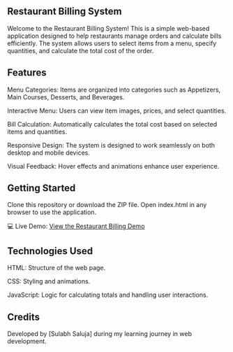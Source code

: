 ## Restaurant Billing System
Welcome to the Restaurant Billing System! This is a simple web-based application designed to help restaurants manage orders and calculate bills efficiently. The system allows users to select items from a menu, specify quantities, and calculate the total cost of the order.

## Features
Menu Categories: Items are organized into categories such as Appetizers, Main Courses, Desserts, and Beverages.

Interactive Menu: Users can view item images, prices, and select quantities.

Bill Calculation: Automatically calculates the total cost based on selected items and quantities.

Responsive Design: The system is designed to work seamlessly on both desktop and mobile devices.

Visual Feedback: Hover effects and animations enhance user experience.

## Getting Started
Clone this repository or download the ZIP file.
Open index.html in any browser to use the application.

💻 Live Demo: [View the Restaurant Billing Demo](https://sulabhsaluja.github.io/Restaurant_Billing_System)

## Technologies Used
HTML: Structure of the web page.

CSS: Styling and animations.

JavaScript: Logic for calculating totals and handling user interactions.



## Credits
Developed by [Sulabh Saluja] during my learning journey in web development.
